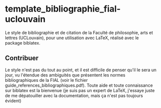 # template_bibliographie_fial-uclouvain
Le style de bibliographie et de citation de la Faculté de philosophie, arts et lettres (UCLouvain), pour une utilisation avec LaTeX, réalisé avec le package biblatex.



## Contribuer

Le style n'est pas du tout au point, et il est difficile de penser qu'il le sera un jour, vu l'étendue des ambiguités que présentent les normes bibliographiques de la FIAL (voir le fichier guide_references_bibliographiques.pdf). Toute aide et toute connaissance sur biblatex est la bienvenue (je suis pas un expert de LaTeX, j'essaye juste de me dépatouiller avec la documentation, mais ça n'est pas toujours évident)
